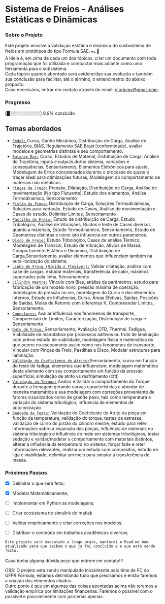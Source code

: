 #  Sistema de Freios - Análises Estáticas e Dinâmicas

### Sobre o Projeto
Este projeto envolve a validação estática e dinâmica do susbsistema de freios em protótipos do tipo Formula SAE. 🏎️💨 <br>
A ideia é, em cima de cada um dos tópicos, criar um documento com toda programação que foi utilizada e compactar mais adiante como uma ferramenta para o subsistema.<br>
Cada tópico quando abordado será evidencidao sua evolução e também sua conclusão para facilitar, até o término, o entendimento do abaixo proposto.<br>
Caso necessário, entrar em contato através do email: gloriumv@gmail.com

### Progresso
[█░░░░░░░░░░] 9,9% concluído

## Temas abordados 
* <ins>`Pedal:` </ins> Curso, Ganho Mecânico, Distribuição de Carga, Analise de Trajetória, BIAS, Regulamento SAE Brasi (conformidade), avaliar modelos e geometrias distintas e seu comportamento.<br>
* <ins>`Balance Bar:`</ins> Curso, Estudos de Material, Distribuição de Carga, Análise de Trajetória, inputs e outputs do/no sistema, variações e consequências, Sensoriamento, Elementos Eletrônicos para ajuste, Modelagem de Erros concatenados durante o processo de ajuste e traçar ideal para otimizações futuras, Modelagem do comportamento de materiais não metálicos.<br>
* <ins>`Pinças de Freio:`</ins> Pressão, Dilatação, Distribuição de Carga, Análise de movimentação (No tipo Flutuante), Estudo dos elementos, Análise Termodinamica, Sensoriamento <br>
* <ins>`Pistão da Pinça:`</ins> Distribuição de Carga, Soluções Termodinâmicas, Soluções para vedação, Estudo de Casos, Análise de movimentação e Cases de estudo, Delimitar Limites, Sensoriamento <br>
* <ins>`Pastilha de Freio:`</ins> Estudo de distribuição de Carga, Estudo Tribológico, Análise de Vibrações, Ruídos e teste de Cases diversos quanto a materiais, Estudo Termodinamico, Sensoriamento, Estudo de Geometrias distintas e como isto influencia em outros parametros.
* <ins>`Disco de Freio:`</ins> Estudo Tribológico, Cases de análise Térmico, Modelagem de Transcal, Estudo de Vibração, Alivios de Massa, Comportamento Estático e Dinamico, Distribuição de Carga,Sensoriamento, avaliar elementos que influenciam também na auto-ionização do sistema.
* <ins>`Linha de Freio (Rígida e Flexível):`</ins> Validar dilatação, análise com case de cargas, estudar materiais, transferência de calor, máximos suportados pela linha, Sensoriamento.
* <ins>`Cilindro Mestre:`</ins> Vínculo com Bias, análise de parâmetros, estudo para fabricação de um modelo novo, pressão máxima de operação, modelagem da pressão no cm, modelagem do Curso e dos elementos internos, Estudo de Influências; Curso, Áreas Efetivas, Saídas, Posições de Saídas, Molas de Retorno com diferentes K, Compreender Limites, Sensoriamento.
* <ins>`Conectores:`</ins> Avaliar influência nos fenomenos de transporte, Compreensão de Limites, Caracterização, Distribuição de carga e Sensoriamento
* <ins>`Duto de Freio:` </ins>Sensoriamento, Avaliação CFD, Thermal, Fadigue, Viabilidade de manufatura por processos aditivos ou fruto de laminação com prévio estudo de viabilidade, modelagem física e matemática do que ocorre no escoamento assim como nos fenomenos de transporte, Vincular com Pinças de Freio, Pastilhas e Disco, Modelar estruturas para laminação.
* <ins>`Validação do Coeficiente de Atrito:`</ins>Sensoriamento, curva em função do teste de fadiga, elementos que influenciam, modelagem matemática deste elemento com seu comportamento em função da pressão superficial, simulação de atrito vs resfriamento (cfd)
* <ins>`Validação do Torque:`</ins> Avaliar e Validar o comportamento do Torque durante a frenagem gerando curvas característcias e abordar de maneira matemática a sua modelagem com correções proveniente de fatores visualizados como de grande peso, tais como temperatura e variação do sistema tribológico, influencia de elementos de autoionização
* <ins>`Bancada de Teste:` </ins> Validação do Coeficiente de Atrito da pinça em função da temperatura, validação do torque, testes de estresse, validação de curso do pistão do cilindro mestre, estudo para reter informações sobre a expansão das pinças, influência de materiais no sistema tribológico e influência do meio em sistemas tribológicos, testar vedação e validar/modelar o comportamento com materiais distintos, alterar a influência da temperatura no sistema, forçar fade e reter informações relevantes, realizar um estudo com compósitos, estudo de liga e viabilidade, delimitar um meio para simular a transferência de massa.
  
### Próximos Passos
- [X] Delimitar o que será feito;
- [X] Modelar Matemáticamente;
- [ ] Implementar em Python as modelagens;
- [ ] Criar ecosistema no simulink do matlab
- [ ] Validar empiricamente e criar correções nos modelos;
- [ ] Distribuir o conteúdo em trabalhos acadêmicos diversos;


`Este projeto será executado a longo prazo, manterei o Read.me bem atualizado para que saibam o que ja foi concluído e o que está sendo feito.` <br>
<br>
Caso tenha alguma dúvida peço que entrem em contato!!!


OBS: O projeto esta sendo manipulado inicialmente pelo time de FC do UFPR Formula, estamos delimitando tudo que precisamos e então faremos a criação dos elementos citados.<br>
Outro ponto é que em algumas das coisas apontadas acima não teremos a validação empírica por limitações financeiras. Faremos o possível com o possível e possivelmente com parcerias apenas.
